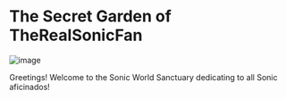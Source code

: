 #  The Secret Garden of TheRealSonicFan

![image](https://vignette.wikia.nocookie.net/sonic/images/2/2d/TSR_Sonic.png)

Greetings! Welcome to the Sonic World Sanctuary dedicating to all Sonic aficinados!
